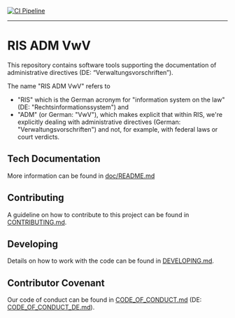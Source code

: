 [![CI Pipeline](https://github.com/digitalservicebund/ris-adm-vwv/actions/workflows/pipeline.yml/badge.svg)](https://github.com/digitalservicebund/ris-adm-vwv/actions/workflows/pipeline.yml)

---

# RIS ADM VwV

This repository contains software tools supporting the documentation of administrative directives (DE: “Verwaltungsvorschriften”).

The name "RIS ADM VwV" refers to
* "RIS" which is the German acronym for "information system on the law" (DE: "Rechtsinformationssystem") and
* "ADM" (or German: "VwV"), which makes explicit that within RIS, we're explicitly dealing with administrative directives (German: "Verwaltungsvorschriften") and not, for example, with federal laws or court verdicts.

## Tech Documentation

More information can be found in [doc/README.md](./doc/README.md)

## Contributing

A guideline on how to contribute to this project can be found in [CONTRIBUTING.md](./CONTRIBUTING.md).

## Developing

Details on how to work with the code can be found in [DEVELOPING.md](./DEVELOPING.md).

## Contributor Covenant

Our code of conduct can be found in [CODE_OF_CONDUCT.md](./CODE_OF_CONDUCT.md) (DE: [CODE_OF_CONDUCT_DE.md](./CODE_OF_CONDUCT_DE.md)).

